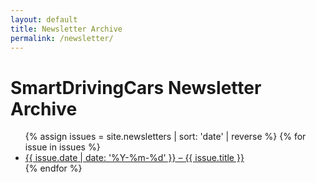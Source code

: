 ```yaml
---
layout: default
title: Newsletter Archive
permalink: /newsletter/
---
```


<h1>SmartDrivingCars Newsletter Archive</h1>

<ul class="newsletter-archive">
{% assign issues = site.newsletters | sort: 'date' | reverse %}
{% for issue in issues %}
  <li>
    <a href="{{ issue.url }}"><time datetime="{{ issue.date | date_to_xmlschema }}">{{ issue.date | date: '%Y-%m-%d' }}</time> – {{ issue.title }}</a>
  </li>
{% endfor %}
</ul>
